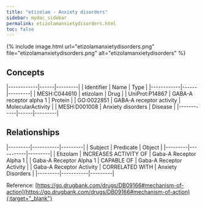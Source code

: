 ```yaml
---
title: "etizolam - Anxiety disorders"
sidebar: mydoc_sidebar
permalink: etizolamanxietydisorders.html
toc: false 
---
```


{% include image.html url="etizolamanxietydisorders.png" file="etizolamanxietydisorders.png" alt="etizolamanxietydisorders" %}

## Concepts

|------------|------|---------|
| Identifier | Name | Type    |
|------------|------|---------|
| MESH:C044610 | etizolam | Drug |
| UniProt:P14867 | GABA-A receptor alpha 1 | Protein |
| GO:0022851 | GABA-A receptor activity | MolecularActivity |
| MESH:D001008 | Anxiety disorders | Disease |
|------------|------|---------|

## Relationships

|---------|-----------|---------|
| Subject | Predicate | Object  |
|---------|-----------|---------|
| Etizolam | INCREASES ACTIVITY OF | Gaba-A Receptor Alpha 1 |
| Gaba-A Receptor Alpha 1 | CAPABLE OF | Gaba-A Receptor Activity |
| Gaba-A Receptor Activity | CORRELATED WITH | Anxiety Disorders |
|---------|-----------|---------|

Reference: [https://go.drugbank.com/drugs/DB09166#mechanism-of-action](https://go.drugbank.com/drugs/DB09166#mechanism-of-action){:target="_blank"}